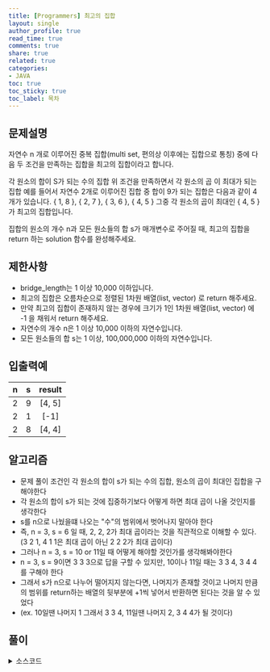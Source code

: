 ```yaml
---
title: [Programmers] 최고의 집합
layout: single
author_profile: true
read_time: true
comments: true
share: true
related: true
categories:
- JAVA
toc: true
toc_sticky: true
toc_label: 목차
---
```


## 문제설명
자연수 n 개로 이루어진 중복 집합(multi set, 편의상 이후에는 집합으로 통칭) 중에 다음 두 조건을 만족하는 집합을 최고의 집합이라고 합니다.

각 원소의 합이 S가 되는 수의 집합
위 조건을 만족하면서 각 원소의 곱 이 최대가 되는 집합
예를 들어서 자연수 2개로 이루어진 집합 중 합이 9가 되는 집합은 다음과 같이 4개가 있습니다.
{ 1, 8 }, { 2, 7 }, { 3, 6 }, { 4, 5 }
그중 각 원소의 곱이 최대인 { 4, 5 }가 최고의 집합입니다.

집합의 원소의 개수 n과 모든 원소들의 합 s가 매개변수로 주어질 때, 최고의 집합을 return 하는 solution 함수를 완성해주세요.


## 제한사항
- bridge_length는 1 이상 10,000 이하입니다. <br>
- 최고의 집합은 오름차순으로 정렬된 1차원 배열(list, vector) 로 return 해주세요.<br>
- 만약 최고의 집합이 존재하지 않는 경우에 크기가 1인 1차원 배열(list, vector) 에 -1 을 채워서 return 해주세요.<br>
- 자연수의 개수 n은 1 이상 10,000 이하의 자연수입니다.<br>
- 모든 원소들의 합 s는 1 이상, 100,000,000 이하의 자연수입니다.<br>


## 입출력예

|n|s|result|
|:-------------------------:|:-------------------------------:|:-----------------------------:|
|2|9|[4, 5]|
|2|1|[-1]|
|2|8|[4, 4]|



## 알고리즘
- 문제 풀이 조건인 각 원소의 합이 s가 되는 수의 집합, 원소의 곱이 최대인 집합을 구해야한다
- 각 원소의 합이 s가 되는 것에 집중하기보다 어떻게 하면 최대 곱이 나올 것인지를 생각한다
- s를 n으로 나눴을떄 나오는 "수"의 범위에서 벗어나지 말아야 한다
- 즉, n = 3, s = 6 일 때, 2, 2, 2가 최대 곱이라는 것을 직관적으로 이해할 수 있다. (3 2 1, 4 1 1은 최대 곱이 아닌 2 2 2가 최대 곱이다)
- 그러나 n = 3, s = 10 or 11일 때 어떻게 해야할 것인가를 생각해봐야한다
- n = 3, s = 9이면 3 3 3으로 답을 구할 수 있지만, 10이나 11일 때는 3 3 4, 3 4 4를 구해야 한다
- 그래서 s가 n으로 나누어 떨어지지 않는다면, 나머지가 존재할 것이고 나머지 만큼의 범위를 return하는 배열의 뒷부분에 +1씩 넣어서 반환하면 된다는 것을 알 수 있었다
- (ex. 10일땐 나머지 1 그래서 3 3 4, 11일땐 나머지 2, 3 4 4가 될 것이다)

## 풀이

<details>
<summary>소스코드</summary>
<div markdown="1">

```java
class Solution {
    public int[] solution(int n, int s) {
        if(n > s) {
            return new int[] {-1};
        }
        
        int[] answer = new int[n];
        if(s % n == 0) {
            for(int i = 0; i < n; i++){
                answer[i] = s / n;
            }
        } else {
            int rem = s % n;
            int pos = n - rem;
            for(int i = 0; i < pos; i++){
                answer[i] = s / n;
            }
            for(int i = pos; i < n; i++) {
                answer[i] = s / n +1;
            }
        }
        return answer;
    }
}
```
</div>
</details>

